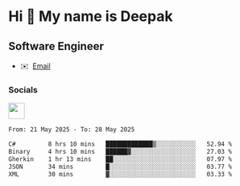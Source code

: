 Hi 👋 My name is Deepak
=======================

Software Engineer
-----------------
* ✉️  [Email](mailto:kumar.neu19@gmail.com)


### Socials

<p align="left"><a href="https://www.linkedin.com/in/deepak94kumar" target="_blank" rel="noreferrer"><img src="https://raw.githubusercontent.com/danielcranney/readme-generator/main/public/icons/socials/linkedin.svg" width="32" height="32" /></a></p>

<!--START_SECTION:waka-->

```txt
From: 21 May 2025 - To: 28 May 2025

C#         8 hrs 10 mins   █████████████▒░░░░░░░░░░░   52.94 %
Binary     4 hrs 10 mins   ██████▓░░░░░░░░░░░░░░░░░░   27.03 %
Gherkin    1 hr 13 mins    ██░░░░░░░░░░░░░░░░░░░░░░░   07.97 %
JSON       34 mins         █░░░░░░░░░░░░░░░░░░░░░░░░   03.77 %
XML        30 mins         ▓░░░░░░░░░░░░░░░░░░░░░░░░   03.33 %
```

<!--END_SECTION:waka-->
